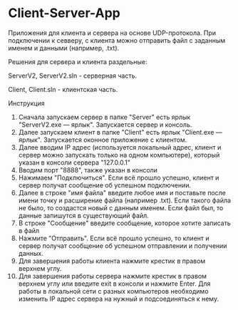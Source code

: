 # Client-Server-App

Приложения для клиента и сервера на основе UDP-протокола.
При подключении к севверу, с клиента можно отправить файл с заданным именем и данными (например, .txt).



Решения для сервера и клиента раздельные:


ServerV2, ServerV2.sln - серверная часть.


Client, Client.sln - клиентская часть.



Инструкция

1.	Сначала запускаем сервер в папке "Server" есть ярлык "ServerV2.exe — ярлык". Запускается сервер и консоль.
2.	Далее запускаем клиент в папке "Client" есть ярлык "Client.exe — ярлык". Запускается оконное приложение с клиентом.
3.	Далее вводим IP адрес (используется локальный адрес, клиент и сервер можно запускать только на одном компьютере), который указан в консоли сервера "127.0.0.1"
4.	Вводим порт "8888", также указан в консоли
5.	Нажимаем "Подключиться". Если всё прошло успешно, клиент и сервер получат сообщение об успешном подключении.
6.	Далее в строке "имя файла" введите любое имя и поставьте после имени точку и расширение файла (например .txt). Если такого файла не было, то создастся новый с данным именем. Если файл был, то данные запишутся в существующий файл.
7.	В строке "Сообщение" введите сообщение, которое хотите записать в файл
8.	Нажмите "Отправить". Если всё прошло успешно, то 	клиент и сервер получат сообщение об успешном отправлении и получении данных.
9.	Для завершения работы клиента нажмите крестик в правом верхнем углу.
10.	Для завершения работы сервера нажмите крестик в правом верхнем углу или введите exit в консоли и нажмите Enter.
Для работы в локальной сети с разных компьютеров необходимо изменить IP адрес сервера на нужный и подсоединяться к нему.

